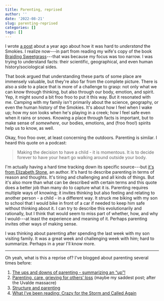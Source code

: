 ```yaml
---
title: Parenting, reprised
author: ''
date: '2022-08-21'
slug: parenting-reprised
categories: []
tags: []
---
```


I wrote [a post](https://joshuamrosenberg.com/post/2021/08/21/a-bunch-of-thoughts-on-the-tennessee-side-of-the-great-smoky-mountains-national-park/) about a year ago about how it was hard to _understand_ the Smokies. I realize now---in part from reading my wife's copy of the book [Braiding Sweetgrass](https://milkweed.org/book/braiding-sweetgrass)---that was because my focus was too narrow. I was trying to understand facts: their scientific, geographical, and even human history/sociological sides. 

That book argued that understanding these parts of some place are immensely valuable, but they're also far from the complete picture. There is also a side to a place that is more of a challenge to grasp: not only what we can know through thinking, but also through our body, emotion, and spirit. Yep, it might sound a bit froo froo to put it this way. But it resonated with me. Camping with my family isn't primarily about the science, geography, or even the human history of the Smokies. It's about how I feel when I wake up; how my son looks when he's playing in a creek; how I feel safe even when it rains or snows. Knowing a place through facts is important, but to make sense of _somewhere_, our bodies, emotions, and (froo froo!) spirits help us to know, as well. 

Okay, froo froo over, at least concerning the outdoors. Parenting is similar. I heard this quote on a podcast:

> Making the decision to have a child - it is momentous. It is to decide forever to have your heart go walking around outside your body.

I'm actually having a hard time tracking down its specific source---but [it's from Elizabeth Stone](https://www.goodreads.com/quotes/14913-making-the-decision-to-have-a-child---it-is), an author. It's hard to describe parenting in terms of reason and thoughts. It's tiring and challenging and all kinds of things. But it's also more than what can be described with certain terms and this quote does a better job than many do to capture what it is. Parenting requires multiple ways of knowing; it invites thinking but also feeling and relating to another person - a child - in a different way. It struck me biking with my son to school that I would bike in front of a car if needed to keep him safe without thinking about it. I can try to describe this evolutionarily and rationally, but I think that would seem to miss part of whether, how, and why I would---at least the experience and meaning of it. Perhaps parenting invites other ways of making sense.

I was thinking about parenting after spending the last week with my son visiting family. It was a great week and challenging week with him; hard to summarize. Perhaps in a year I'll know more.

---

Oh yeah, what is this a reprise of? I've blogged about parenting several times before:

1. [The ups and downs of parenting - summarizing an “up”!](https://joshuamrosenberg.com/post/2021/04/09/the-ups-and-downs-of-parenting-summarizing-an-up/)
2. [Parenting, care, grieving for others’ loss](https://joshuamrosenberg.com/post/2022/05/27/parenting-care-grieving-for-others-loss/) (maybe my saddest post; after the Uvalde massacre)
3. [Structure and parenting](https://joshuamrosenberg.com/post/2021/05/07/structure-and-parenting/)
4. [What I’ve been reading: Crazy for the Storm and Called Again](https://joshuamrosenberg.com/post/2021/10/07/what-i-ve-been-reading-crazy-for-the-storm-and-called-again/)